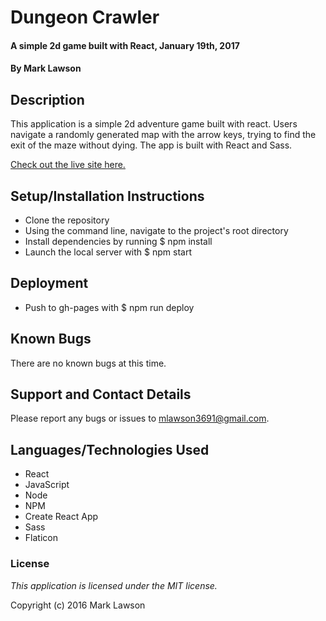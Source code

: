 # Dungeon Crawler

#### A simple 2d game built with React, January 19th, 2017

#### By Mark Lawson

## Description

This application is a simple 2d adventure game built with react. Users navigate a randomly generated map with the arrow keys, trying to find the exit of the maze without dying. The app is built with React and Sass.

[Check out the live site here.](https://mlawson3691.github.io/dungeon-crawler/)

## Setup/Installation Instructions

* Clone the repository
* Using the command line, navigate to the project's root directory
* Install dependencies by running $ npm install
* Launch the local server with $ npm start

## Deployment

* Push to gh-pages with $ npm run deploy

## Known Bugs

There are no known bugs at this time.

## Support and Contact Details

Please report any bugs or issues to mlawson3691@gmail.com.

## Languages/Technologies Used

* React
* JavaScript
* Node
* NPM
* Create React App
* Sass
* Flaticon

### License

*This application is licensed under the MIT license.*

Copyright (c) 2016 Mark Lawson
